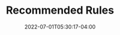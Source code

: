 ---
title: Recommended Rules
linkTitle: Recommended Rules
date: 2022-07-01T05:30:17-04:00
strapline: Default rules for everyone.
draft: false
description: |
  Rules that are run when no --ruleset flat is used.
type: vacuum
menu:
  vacuum:
    parent: "RuleSets"
    weight: 7
---